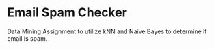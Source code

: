 # Email Spam Checker
Data Mining Assignment to utilize kNN and Naive Bayes to determine if email is spam.

